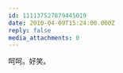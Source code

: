 ```yaml
---
id: 111137527879445019
date: 2010-04-09T15:24:00.000Z
reply: false
media_attachments: 0
---
```


呵呵。好笑。 ​​​​


